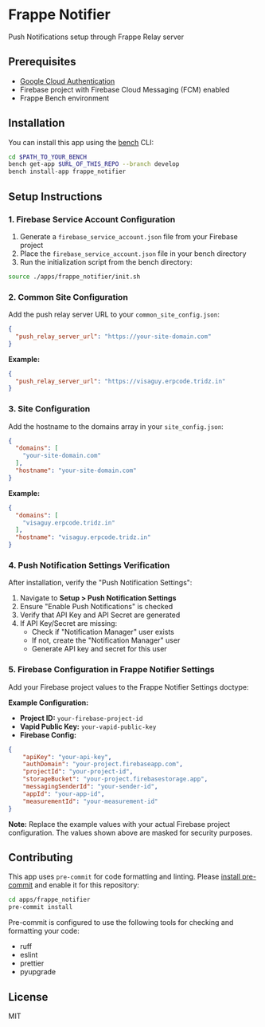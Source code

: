 # Frappe Notifier

Push Notifications setup through Frappe Relay server

## Prerequisites

- [Google Cloud Authentication](https://cloud.google.com/docs/authentication/provide-credentials-adc#how-to)
- Firebase project with Firebase Cloud Messaging (FCM) enabled
- Frappe Bench environment

## Installation

You can install this app using the [bench](https://github.com/frappe/bench) CLI:

```bash
cd $PATH_TO_YOUR_BENCH
bench get-app $URL_OF_THIS_REPO --branch develop
bench install-app frappe_notifier
```

## Setup Instructions

### 1. Firebase Service Account Configuration

1. Generate a `firebase_service_account.json` file from your Firebase project
2. Place the `firebase_service_account.json` file in your bench directory
3. Run the initialization script from the bench directory:

```bash
source ./apps/frappe_notifier/init.sh
```

### 2. Common Site Configuration

Add the push relay server URL to your `common_site_config.json`:

```json
{
  "push_relay_server_url": "https://your-site-domain.com"
}
```

**Example:**
```json
{
  "push_relay_server_url": "https://visaguy.erpcode.tridz.in"
}
```

### 3. Site Configuration

Add the hostname to the domains array in your `site_config.json`:

```json
{
  "domains": [
    "your-site-domain.com"
  ],
  "hostname": "your-site-domain.com"
}
```

**Example:**
```json
{
  "domains": [
    "visaguy.erpcode.tridz.in"
  ],
  "hostname": "visaguy.erpcode.tridz.in"
}
```

### 4. Push Notification Settings Verification

After installation, verify the "Push Notification Settings":

1. Navigate to **Setup > Push Notification Settings**
2. Ensure "Enable Push Notifications" is checked
3. Verify that API Key and API Secret are generated
4. If API Key/Secret are missing:
   - Check if "Notification Manager" user exists
   - If not, create the "Notification Manager" user
   - Generate API key and secret for this user

### 5. Firebase Configuration in Frappe Notifier Settings

Add your Firebase project values to the Frappe Notifier Settings doctype:

**Example Configuration:**
- **Project ID:** `your-firebase-project-id`
- **Vapid Public Key:** `your-vapid-public-key`
- **Firebase Config:**
```json
{
    "apiKey": "your-api-key",
    "authDomain": "your-project.firebaseapp.com",
    "projectId": "your-project-id",
    "storageBucket": "your-project.firebasestorage.app",
    "messagingSenderId": "your-sender-id",
    "appId": "your-app-id",
    "measurementId": "your-measurement-id"
}
```

**Note:** Replace the example values with your actual Firebase project configuration. The values shown above are masked for security purposes.

## Contributing

This app uses `pre-commit` for code formatting and linting. Please [install pre-commit](https://pre-commit.com/#installation) and enable it for this repository:

```bash
cd apps/frappe_notifier
pre-commit install
```

Pre-commit is configured to use the following tools for checking and formatting your code:

- ruff
- eslint
- prettier
- pyupgrade

## License

MIT
